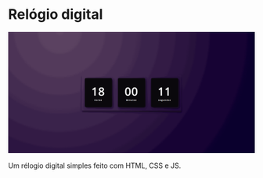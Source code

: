 <h1>Relógio digital</h1>
<img src="./gif do relogio.gif" alt="relogio digital gif">
<p>Um rélogio digital simples feito com HTML, CSS e JS.</p>
